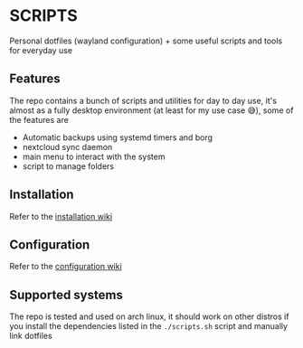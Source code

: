 # SCRIPTS

Personal dotfiles (wayland configuration) + some useful scripts and tools for everyday use

## Features

The repo contains a bunch of scripts and utilities for day to day use, it's almost as a fully desktop environment (at least for my use case 😅), some of the features are

- Automatic backups using systemd timers and borg
- nextcloud sync daemon
- main menu to interact with the system
- script to manage folders

## Installation

Refer to the [installation wiki](https://scripts.carnivuth.org/Installation)

## Configuration

Refer to the [configuration wiki](https://scripts.carnivuth.org/Configuration)

## Supported systems

The repo is tested and used on arch linux, it should work on other distros if you install the dependencies listed in the `./scripts.sh` script and manually link dotfiles

